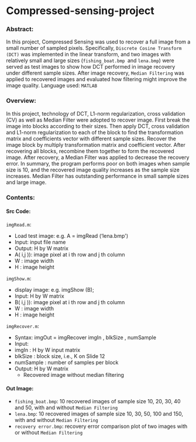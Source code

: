 # Compressed-sensing-project

### Abstract: </br>

In this project, Compressed Sensing was used to recover a full image from a small number of sampled pixels. Specifically, `Discrete Cosine Transform (DCT)` was implemented in the linear transform, and two images with relatively small and large sizes (`fishing_boat.bmp `and `lena.bmp`) were served as test images to show how DCT performed in image recovery under different sample sizes. After image recovery, `Median Filtering` was applied to recovered images and evaluated how filtering might improve the image quality. Language used: `MATLAB`

### Overview: </br>
In this project, technology of DCT, L1-norm regularization, cross validation (CV) as well as Median Filter were adopted to recover image. First break the image into blocks according to their sizes. Then apply DCT, cross validation and L1-norm regularization to each of the block to find the transformation matrix and coefficients vector with different sample sizes. Recover the image block by multiply transformation matrix and coefficient vector. After recovering all blocks, recombine them together to form the recovered image. After recovery, a Median Filter was applied to decrease the recovery error. In summary, the program performs poor on both images when sample size is 10, and the recovered image quality increases as the sample size increases. Median Filter has outstanding performance in small sample sizes and large image. 

### Contents:
#### Src Code:
`imgRead.m`:</br>

* Load test image: e.g. A = imgRead (‘lena.bmp')</br>
* Input: input file name</br>
* Output: H by W matrix</br>
* A( i,j )): image pixel at i th row and j th column</br>
* W : image width</br>
* H : image height</br>

`imgShow.m`:</br>
* display image: e.g. imgShow (B);</br>
* Input: H by W matrix</br>
* B( i,j )): image pixel at i th row and j th column</br>
* W : image width</br>
* H : image height</br>

`imgRecover.m`:</br>

* Syntax: imgOut = imgRecover imgIn , blkSize , numSample
* Input:
* imgIn : H by W input matrix
* blkSize : block size, i.e., K on Slide 12
* numSample : number of samples per block
* Output: H by W matrix
  * Recovered image without median filtering
  
#### Out Image:
* `fishing_boat.bmp`: 10 recovered images of sample size 10, 20, 30, 40 and 50, with and without `Median Filtering`
* `lena.bmp`: 10 recovered images of sample size 10, 30, 50, 100 and 150, with and without `Median Filtering`
* `recovery error.bmp`: recovery error comparison plot of two images with or without `Median Filtering`
